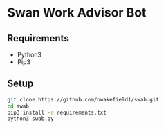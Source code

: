 # Swan Work Advisor Bot

## Requirements
- Python3
- Pip3

## Setup
```sh
git clone https://github.com/nwakefield1/swab.git
cd swab
pip3 install -r requirements.txt
python3 swab.py
```